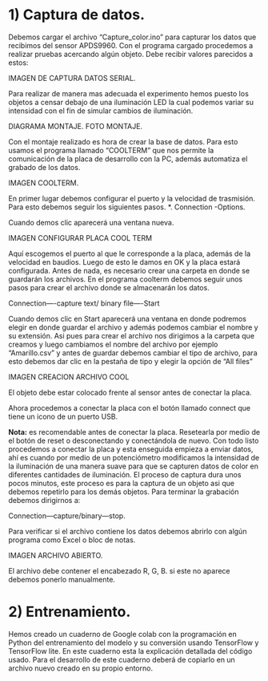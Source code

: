 # 1)	Captura de datos.
Debemos cargar el archivo “Capture_color.ino” para capturar los datos que recibimos del sensor APDS9960.
Con el programa cargado procedemos a realizar pruebas acercando algún objeto. Debe recibir valores parecidos a estos:

IMAGEN DE CAPTURA DATOS SERIAL.

Para realizar de manera mas adecuada el experimento hemos puesto los objetos a censar debajo de una iluminación LED la cual podemos variar su intensidad con el fin de simular cambios de iluminación.

DIAGRAMA MONTAJE.
FOTO MONTAJE.

Con el montaje realizado es hora de crear la base de datos. Para esto usamos el programa llamado “COOLTERM” que nos permite la comunicación de la placa de desarrollo con la PC, además automatiza el grabado de los datos.

IMAGEN COOLTERM.

En primer lugar debemos configurar el puerto y la velocidad de trasmisión. Para esto debemos seguir los siguientes pasos.
 *. Connection
            -Options.

Cuando demos clic aparecerá una ventana nueva.

IMAGEN CONFIGURAR PLACA COOL TERM

Aquí escogemos el puerto al que le corresponde a la placa, además de la velocidad en baudios.
Luego de esto le damos en OK y la placa estará configurada.
Antes de nada, es necesario crear una carpeta en donde se guardarán los archivos.
En el programa coolterm debemos seguir unos pasos para crear el archivo donde se almacenarán los datos.

Connection—-capture text/ binary file—-Start

Cuando demos clic en Start aparecerá una ventana en donde podremos elegir en donde guardar el archivo y además podemos cambiar el nombre y su extensión.
Asi pues para crear el archivo nos dirigimos a la carpeta que creamos y luego cambiamos el nombre del archivo por ejemplo “Amarillo.csv” y antes de guardar debemos cambiar el tipo de archivo, para esto debemos dar clic en la pestaña de tipo y elegir la opción de “All files”

IMAGEN CREACION ARCHIVO COOL


El objeto debe estar colocado frente al sensor antes de conectar la placa.

Ahora procedemos a conectar la placa con el botón llamado connect que tiene un icono de un puerto USB.

**Nota:** 
es recomendable antes de conectar la placa. Resetearla por medio de el botón de reset o desconectando y conectándola de nuevo.
Con todo listo procedemos a conectar la placa y esta enseguida empieza a enviar datos, ahí es cuando por medio de un potenciómetro modificamos la intensidad de la iluminación de una manera suave para que se capturen datos de color en diferentes cantidades de iluminación.
El proceso de captura dura unos pocos minutos, este proceso es para la captura de un objeto asi que debemos repetirlo para los demás objetos.
Para terminar la grabación debemos dirigirnos a:

Connection—capture/binary—stop.

Para verificar si el archivo contiene los datos debemos abrirlo con algún programa como Excel o bloc de notas.

IMAGEN ARCHIVO ABIERTO.

El archivo debe contener el encabezado R, G, B. si este no aparece debemos ponerlo manualmente.

# 2)	Entrenamiento.
Hemos creado un cuaderno de Google colab con la programación en Python del entrenamiento del modelo y su conversión usando TensorFlow y TensorFlow lite.
En este cuaderno esta la explicación detallada del código usado.
Para el desarrollo de este cuaderno deberá de copiarlo en un archivo nuevo creado en su propio entorno.

